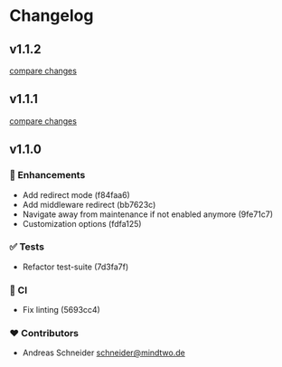 # Changelog


## v1.1.2

[compare changes](https://undefined/undefined/compare/v1.1.1...v1.1.2)

## v1.1.1

[compare changes](https://undefined/undefined/compare/v1.1.0...v1.1.1)

## v1.1.0


### 🚀 Enhancements

- Add redirect mode (f84faa6)
- Add middleware redirect (bb7623c)
- Navigate away from maintenance if not enabled anymore (9fe71c7)
- Customization options (fdfa125)

### ✅ Tests

- Refactor test-suite (7d3fa7f)

### 🤖 CI

- Fix linting (5693cc4)

### ❤️ Contributors

- Andreas Schneider <schneider@mindtwo.de>

